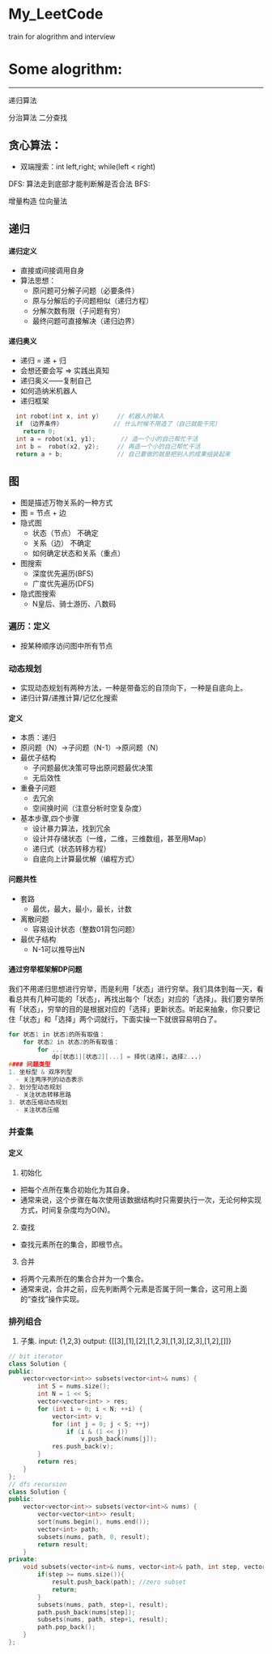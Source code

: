 # My_LeetCode
train for alogrithm and interview
# Some alogrithm:
---------------
递归算法

分治算法
二分查找

## 贪心算法：
- 双端搜索：int left,right; while(left < right)

DFS: 算法走到底部才能判断解是否合法
BFS:

增量构造
位向量法

## 递归
#### 递归定义
- 直接或间接调用自身 
- 算法思想： 
  + 原问题可分解子问题（必要条件） 
  + 原与分解后的子问题相似（递归方程） 
  + 分解次数有限（子问题有穷） 
  + 最终问题可直接解决（递归边界）
#### 递归奥义
- 递归 = 递 + 归 
- 会想还要会写 => 实践出真知 
- 递归奥义——复制自己 
- 如何造纳米机器人
- 递归框架 
```C++
  int robot(int x, int y)     // 机器人的输入 
  if （边界条件）              // 什么时候不用造了（自己就能干完） 
    return 0; 
  int a = robot(x1, y1);       // 造一个小的自己帮忙干活 
  int b =  robot(x2, y2);     // 再造一个小的自己帮忙干活 
  return a + b;               // 自己要做的就是把别人的成果组装起来
```

## 图
- 图是描述万物关系的一种方式
- 图 = 节点 + 边
- 隐式图
  + 状态（节点） 不确定 
  + 关系（边） 不确定
  + 如何确定状态和关系（重点）
- 图搜索
  + 深度优先遍历(BFS)
  + 广度优先遍历(DFS)
- 隐式图搜索
  + N皇后、骑士游历、八数码
### 遍历：定义
- 按某种顺序访问图中所有节点

### 动态规划
- 实现动态规划有两种方法，一种是带备忘的自顶向下，一种是自底向上。
- 递归计算/递推计算/记忆化搜索
#### 定义
- 本质：递归 
- 原问题（N）->子问题（N-1）->原问题（N）
- 最优子结构 
  + 子问题最优决策可导出原问题最优决策  
  + 无后效性 
- 重叠子问题 
  + 去冗余 
  + 空间换时间（注意分析时空复杂度）
- 基本步骤,四个步骤 
  + 设计暴力算法，找到冗余 
  + 设计并存储状态（一维，二维，三维数组，甚至用Map） 
  + 递归式（状态转移方程） 
  + 自底向上计算最优解（编程方式）
#### 问题共性
- 套路 
  + 最优，最大，最小，最长，计数 
- 离散问题 
  + 容易设计状态（整数01背包问题） 
- 最优子结构 
  + N-1可以推导出N
#### 通过穷举框架解DP问题
我们不用递归思想进行穷举，而是利用「状态」进行穷举。我们具体到每一天，看看总共有几种可能的「状态」，再找出每个「状态」对应的「选择」。我们要穷举所有「状态」，穷举的目的是根据对应的「选择」更新状态。听起来抽象，你只要记住「状态」和「选择」两个词就行，下面实操一下就很容易明白了。
```C++
for 状态1 in 状态1的所有取值：
    for 状态2 in 状态2的所有取值：
        for ...
            dp[状态1][状态2][...] = 择优(选择1，选择2...)
#### 问题类型
1. 坐标型 & 双序列型
  - 关注两序列的动态表示
2. 划分型动态规划
  - 关注状态转移思路
3. 状态压缩动态规划
  - 关注状态压缩
```
### 并查集
#### 定义
1. 初始化
  + 把每个点所在集合初始化为其自身。
  + 通常来说，这个步骤在每次使用该数据结构时只需要执行一次，无论何种实现方式，时间复杂度均为O(N)。
2. 查找
  + 查找元素所在的集合，即根节点。
3. 合并
  + 将两个元素所在的集合合并为一个集合。
  + 通常来说，合并之前，应先判断两个元素是否属于同一集合，这可用上面的“查找”操作实现。

### 排列组合
1. 子集. input: {1,2,3} output: {[[3],[1],[2],[1,2,3],[1,3],[2,3],[1,2],[]]}
```C++
// bit iterator
class Solution {
public:
    vector<vector<int>> subsets(vector<int>& nums) {
        int S = nums.size();
        int N = 1 << S;
        vector<vector<int> > res;
        for (int i = 0; i < N; ++i) {
            vector<int> v;
            for (int j = 0; j < S; ++j)
                if (i & (1 << j))
                    v.push_back(nums[j]);
            res.push_back(v);
        }
        return res;
    }
};
// dfs recursion
class Solution {
public:
    vector<vector<int>> subsets(vector<int>& nums) {
        vector<vector<int>> result;
        sort(nums.begin(), nums.end());
        vector<int> path;
        subsets(nums, path, 0, result);
        return result;
    }
private:
    void subsets(vector<int>& nums, vector<int>& path, int step, vector<vector<int>>& result){
        if(step >= nums.size()){
            result.push_back(path); //zero subset
            return;
        }
        subsets(nums, path, step+1, result);
        path.push_back(nums[step]);
        subsets(nums, path, step+1, result);
        path.pop_back();
    }
};
```
